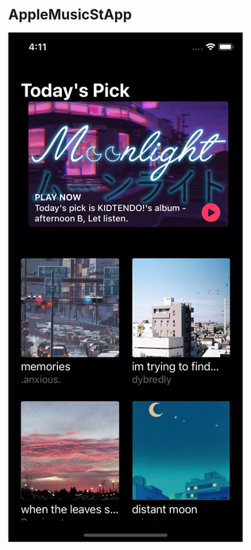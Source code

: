 # AppleMusicStApp

![Simulator Screen Shot - iPhone 11 Pro](https://github.com/SW-H/AppleMusicStApp/blob/main/Simulator%20Screen%20Shot%20-%20iPhone%2011%20Pro%20-%202021-02-22%20at%2016.11.00.png)
